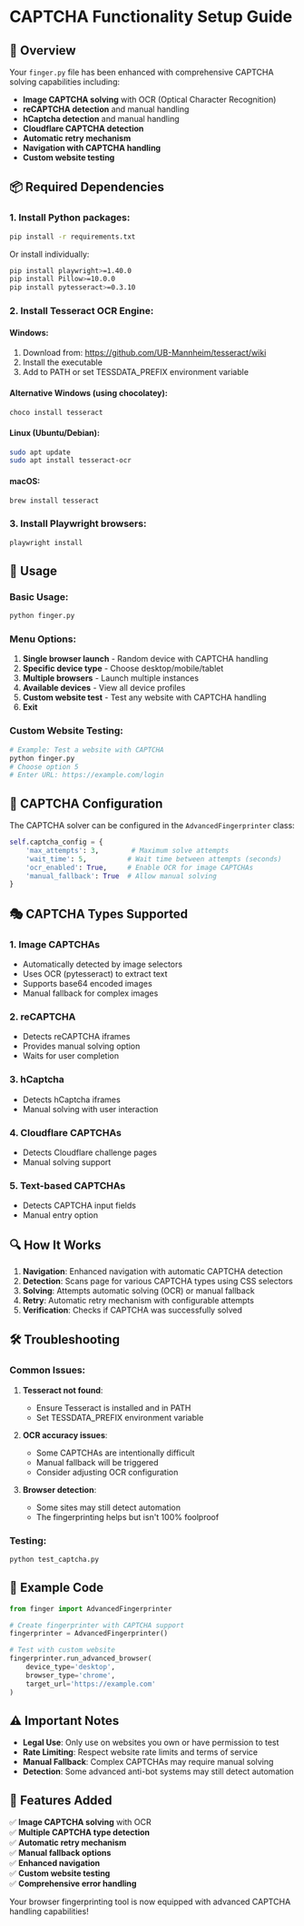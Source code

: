 # CAPTCHA Functionality Setup Guide

## 🎯 Overview
Your `finger.py` file has been enhanced with comprehensive CAPTCHA solving capabilities including:

- **Image CAPTCHA solving** with OCR (Optical Character Recognition)
- **reCAPTCHA detection** and manual handling
- **hCaptcha detection** and manual handling  
- **Cloudflare CAPTCHA detection**
- **Automatic retry mechanism**
- **Navigation with CAPTCHA handling**
- **Custom website testing**

## 📦 Required Dependencies

### 1. Install Python packages:
```bash
pip install -r requirements.txt
```

Or install individually:
```bash
pip install playwright>=1.40.0
pip install Pillow>=10.0.0
pip install pytesseract>=0.3.10
```

### 2. Install Tesseract OCR Engine:

#### Windows:
1. Download from: https://github.com/UB-Mannheim/tesseract/wiki
2. Install the executable
3. Add to PATH or set TESSDATA_PREFIX environment variable

#### Alternative Windows (using chocolatey):
```bash
choco install tesseract
```

#### Linux (Ubuntu/Debian):
```bash
sudo apt update
sudo apt install tesseract-ocr
```

#### macOS:
```bash
brew install tesseract
```

### 3. Install Playwright browsers:
```bash
playwright install
```

## 🚀 Usage

### Basic Usage:
```bash
python finger.py
```

### Menu Options:
1. **Single browser launch** - Random device with CAPTCHA handling
2. **Specific device type** - Choose desktop/mobile/tablet
3. **Multiple browsers** - Launch multiple instances
4. **Available devices** - View all device profiles
5. **Custom website test** - Test any website with CAPTCHA handling
6. **Exit**

### Custom Website Testing:
```python
# Example: Test a website with CAPTCHA
python finger.py
# Choose option 5
# Enter URL: https://example.com/login
```

## 🔧 CAPTCHA Configuration

The CAPTCHA solver can be configured in the `AdvancedFingerprinter` class:

```python
self.captcha_config = {
    'max_attempts': 3,        # Maximum solve attempts
    'wait_time': 5,          # Wait time between attempts (seconds)
    'ocr_enabled': True,     # Enable OCR for image CAPTCHAs
    'manual_fallback': True  # Allow manual solving
}
```

## 🎭 CAPTCHA Types Supported

### 1. Image CAPTCHAs
- Automatically detected by image selectors
- Uses OCR (pytesseract) to extract text
- Supports base64 encoded images
- Manual fallback for complex images

### 2. reCAPTCHA
- Detects reCAPTCHA iframes
- Provides manual solving option
- Waits for user completion

### 3. hCaptcha
- Detects hCaptcha iframes
- Manual solving with user interaction

### 4. Cloudflare CAPTCHAs
- Detects Cloudflare challenge pages
- Manual solving support

### 5. Text-based CAPTCHAs
- Detects CAPTCHA input fields
- Manual entry option

## 🔍 How It Works

1. **Navigation**: Enhanced navigation with automatic CAPTCHA detection
2. **Detection**: Scans page for various CAPTCHA types using CSS selectors
3. **Solving**: Attempts automatic solving (OCR) or manual fallback
4. **Retry**: Automatic retry mechanism with configurable attempts
5. **Verification**: Checks if CAPTCHA was successfully solved

## 🛠️ Troubleshooting

### Common Issues:

1. **Tesseract not found**:
   - Ensure Tesseract is installed and in PATH
   - Set TESSDATA_PREFIX environment variable

2. **OCR accuracy issues**:
   - Some CAPTCHAs are intentionally difficult
   - Manual fallback will be triggered
   - Consider adjusting OCR configuration

3. **Browser detection**:
   - Some sites may still detect automation
   - The fingerprinting helps but isn't 100% foolproof

### Testing:
```bash
python test_captcha.py
```

## 📝 Example Code

```python
from finger import AdvancedFingerprinter

# Create fingerprinter with CAPTCHA support
fingerprinter = AdvancedFingerprinter()

# Test with custom website
fingerprinter.run_advanced_browser(
    device_type='desktop',
    browser_type='chrome', 
    target_url='https://example.com'
)
```

## ⚠️ Important Notes

- **Legal Use**: Only use on websites you own or have permission to test
- **Rate Limiting**: Respect website rate limits and terms of service
- **Manual Fallback**: Complex CAPTCHAs may require manual solving
- **Detection**: Some advanced anti-bot systems may still detect automation

## 🎉 Features Added

✅ **Image CAPTCHA solving** with OCR  
✅ **Multiple CAPTCHA type detection**  
✅ **Automatic retry mechanism**  
✅ **Manual fallback options**  
✅ **Enhanced navigation**  
✅ **Custom website testing**  
✅ **Comprehensive error handling**  

Your browser fingerprinting tool is now equipped with advanced CAPTCHA handling capabilities!
